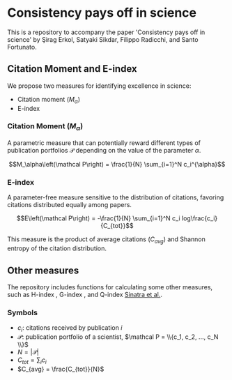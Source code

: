 # Consistency pays off in science

This is a repository to accompany the paper 'Consistency pays off in science' by Şirag Erkol, Satyaki Sikdar, Filippo Radicchi, and Santo Fortunato.

## Citation Moment and E-index

We propose two measures for identifying excellence in science:
- Citation moment $\left(M_\alpha\right)$
- E-index


### Citation Moment $\left(M_\alpha\right)$

A parametric measure that can potentially reward different types of publication portfolios $\mathcal P$ depending on the value of the parameter $\alpha$.

$$M_\alpha\left(\mathcal P\right) = \frac{1}{N} \sum_{i=1}^N c_i^{\alpha}$$


### E-index

A parameter-free measure sensitive to the distribution of citations, favoring citations distributed equally among papers.

$$E\left(\mathcal P\right) = -\frac{1}{N} \sum_{i=1}^N c_i log\frac{c_i}{C_{tot}}$$

This measure is the product of average citations $\left(C_{avg}\right)$ and Shannon entropy of the citation distribution.

## Other measures

The repository includes functions for calculating some other measures, such as H-index [](), G-index [](), and Q-index [Sinatra et al.](https://www.science.org/doi/full/10.1126/science.aaf5239).


### Symbols

- $c_i$: citations received by publication $i$
- $\mathcal P$: publication portfolio of a scientist, $\mathcal P = \\{c_1, c_2, ..., c_N \\}$
- $N = |\mathcal P|$
- $C_{tot} = \sum_i c_i$
- $C_{avg} = \frac{C_{tot}}{N}$



